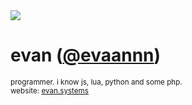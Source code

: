 <img src="https://avatars.githubusercontent.com/u/97516411?v=4">
<h1> evan (<a href="https://github.com/evaannn">@evaannn</a>)</h1>

<sup>programmer. i know js, lua, python and some php. </sup>
<br><sup>website: <a href='https://evan.systems'>evan.systems</a></sup>
